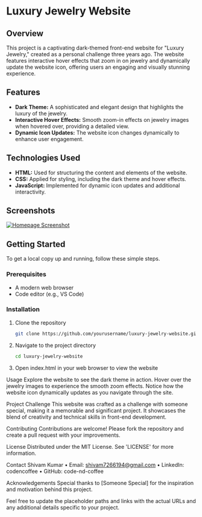 # Luxury Jewelry Website

## Overview
This project is a captivating dark-themed front-end website for "Luxury Jewelry," created as a personal challenge three years ago. The website features interactive hover effects that zoom in on jewelry and dynamically update the website icon, offering users an engaging and visually stunning experience.

## Features
- **Dark Theme:** A sophisticated and elegant design that highlights the luxury of the jewelry.
- **Interactive Hover Effects:** Smooth zoom-in effects on jewelry images when hovered over, providing a detailed view.
- **Dynamic Icon Updates:** The website icon changes dynamically to enhance user engagement.

## Technologies Used
- **HTML:** Used for structuring the content and elements of the website.
- **CSS:** Applied for styling, including the dark theme and hover effects.
- **JavaScript:** Implemented for dynamic icon updates and additional interactivity.

## Screenshots
[![Homepage Screenshot](path_to_screenshot)](https://github.com/code-nd-coffee/Luxury-Jewelry-/tree/main/Output)

## Getting Started
To get a local copy up and running, follow these simple steps.

### Prerequisites
- A modern web browser
- Code editor (e.g., VS Code)

### Installation
1. Clone the repository
   ```bash
   git clone https://github.com/yourusername/luxury-jewelry-website.git
2. Navigate to the project directory
     ```bash
   cd luxury-jewelry-website

3. Open index.html in your web browser to view the website



Usage
Explore the website to see the dark theme in action. Hover over the jewelry images to experience the smooth zoom effects.
Notice how the website icon dynamically updates as you navigate through the site.

Project Challenge
This website was crafted as a challenge with someone special, making it a memorable and significant project.
It showcases the blend of creativity and technical skills in front-end development.

Contributing
Contributions are welcome! Please fork the repository and create a pull request with your improvements.

License
Distributed under the MIT License. See 'LICENSE' for more information.

Contact
Shivam Kumar
• Email: shivam7266194@gmail.com
• LinkedIn: codencoffee
• GitHub: code-nd-coffee



Acknowledgements
Special thanks to [Someone Special] for the inspiration and motivation behind this project.


Feel free to update the placeholder paths and links with the actual URLs and any additional details specific to your project.

